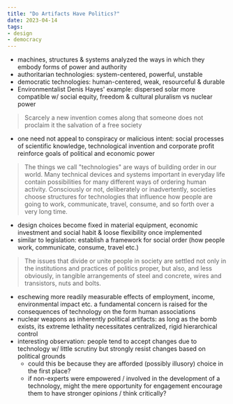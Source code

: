 ```yaml
---
title: "Do Artifacts Have Politics?"
date: 2023-04-14
tags:
- design
- democracy
---
```

- machines, structures & systems analyzed the ways in which they embody forms of power and authority
- authoritarian technologies: system-centered, powerful, unstable
- democratic technologies: human-centered, weak, resourceful & durable
- Environmentalist Denis Hayes' example: dispersed solar more compatible w/ social equity, freedom & cultural pluralism vs nuclear power
> Scarcely a new invention comes along that someone does not proclaim it the salvation of a free society
- one need not appeal to conspiracy or malicious intent: social processes of scientific knowledge, technological invention and corporate profit reinforce goals of political and economic power
> The things we call "technologies" are ways of building order in our world. Many technical devices and systems important in everyday life contain possibilities for many different ways of ordering human activity. Consciously or not, deliberately or inadvertently, societies choose structures for technologies that influence how people are going to work, communicate, travel, consume, and so forth over a very long time.
- design choices become fixed in material equipment, economic investment and social habit & loose flexibility once implemented
- similar to legislation: establish a framework for social order (how people work, communicate, consume, travel etc.)
> The issues that divide or unite people in society are settled not only in the institutions and practices of politics proper, but also, and less obviously, in tangible arrangements of steel and concrete, wires and transistors, nuts and bolts.
- eschewing more readily measurable effects of employment, income, environmental impact etc. a fundamental concern is raised for the consequences of technology on the form human associations
- nuclear weapons as inherently political artifacts: as long as the bomb exists, its extreme lethality necessitates centralized, rigid hierarchical control
- interesting observation: people tend to accept changes due to technology w/ little scrutiny but strongly resist changes based on political grounds
	- could this be because they are afforded (possibly illusory) choice in the first place?
	- if non-experts were empowered / involved in the development of a technology, might the mere opportunity for engagement encourage them to have stronger opinions / think critically?